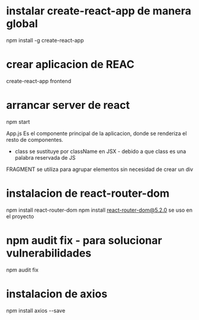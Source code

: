 # instalar create-react-app   de manera global
npm install -g create-react-app
# crear aplicacion de REAC
create-react-app frontend
# arrancar server de react
npm start

App.js 
Es el componente principal de la aplicacion, donde se renderiza el resto de componentes.

- class se sustituye por className en JSX - debido a que class es una palabra reservada de JS

FRAGMENT se utiliza para agrupar elementos sin necesidad de crear un div

# instalacion de react-router-dom
npm install react-router-dom
npm install react-router-dom@5.2.0    se uso en el proyecto

# npm audit fix - para solucionar vulnerabilidades
npm audit fix

# instalacion de axios
npm install axios --save